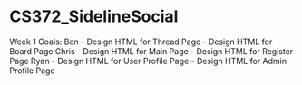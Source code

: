 # CS372_SidelineSocial

Week 1 Goals:
    Ben   - Design HTML for Thread Page
          - Design HTML for Board Page
    Chris - Design HTML for Main Page
          - Design HTML for Register Page
    Ryan  - Design HTML for User Profile Page
          - Design HTML for Admin Profile Page

